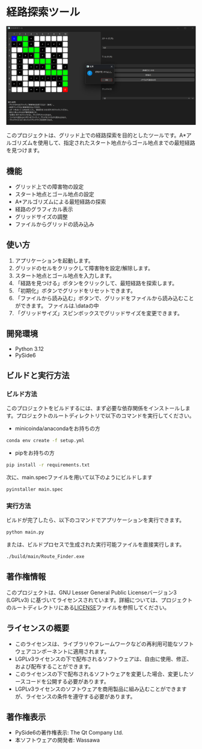 
# 経路探索ツール
![alt text](image.png)

このプロジェクトは、グリッド上での経路探索を目的としたツールです。A*アルゴリズムを使用して、指定されたスタート地点からゴール地点までの最短経路を見つけます。


## 機能

- グリッド上での障害物の設定
- スタート地点とゴール地点の設定
- A*アルゴリズムによる最短経路の探索
- 経路のグラフィカル表示
- グリッドサイズの調整
- ファイルからグリッドの読み込み

## 使い方

1. アプリケーションを起動します。
2. グリッドのセルをクリックして障害物を設定/解除します。
3. スタート地点とゴール地点を入力します。
4. 「経路を見つける」ボタンをクリックして、最短経路を探索します。
5. 「初期化」ボタンでグリッドをリセットできます。
6. 「ファイルから読み込む」ボタンで、グリッドをファイルから読み込むことができます。
ファイルは.\dataの中
7. 「グリッドサイズ」スピンボックスでグリッドサイズを変更できます。

## 開発環境

- Python 3.12
- PySide6

## ビルドと実行方法

### ビルド方法

このプロジェクトをビルドするには、まず必要な依存関係をインストールします。プロジェクトのルートディレクトリで以下のコマンドを実行してください。

* minicoinda/anacondaをお持ちの方
```sh
conda env create -f setup.yml
```
* pipをお持ちの方
```sh
pip install -r requirements.txt
```



次に、main.specファイルを用いて以下のようにビルドします

```sh
pyinstaller main.spec
```

### 実行方法

ビルドが完了したら、以下のコマンドでアプリケーションを実行できます。

```sh
python main.py
```

または、ビルドプロセスで生成された実行可能ファイルを直接実行します。

```sh
./build/main/Route_Finder.exe
```

## 著作権情報

このプロジェクトは、GNU Lesser General Public Licenseバージョン3 (LGPLv3) に基づいてライセンスされています。詳細については、プロジェクトのルートディレクトリにある[LICENSE](LICENSE)ファイルを参照してください。

## ライセンスの概要

- このライセンスは、ライブラリやフレームワークなどの再利用可能なソフトウェアコンポーネントに適用されます。
- LGPLv3ライセンスの下で配布されるソフトウェアは、自由に使用、修正、および配布することができます。
- このライセンスの下で配布されるソフトウェアを変更した場合、変更したソースコードを公開する必要があります。
- LGPLv3ライセンスのソフトウェアを商用製品に組み込むことができますが、ライセンスの条件を遵守する必要があります。

## 著作権表示

- PySide6の著作権表示: The Qt Company Ltd.
- 本ソフトウェアの開発者: Wassawa

